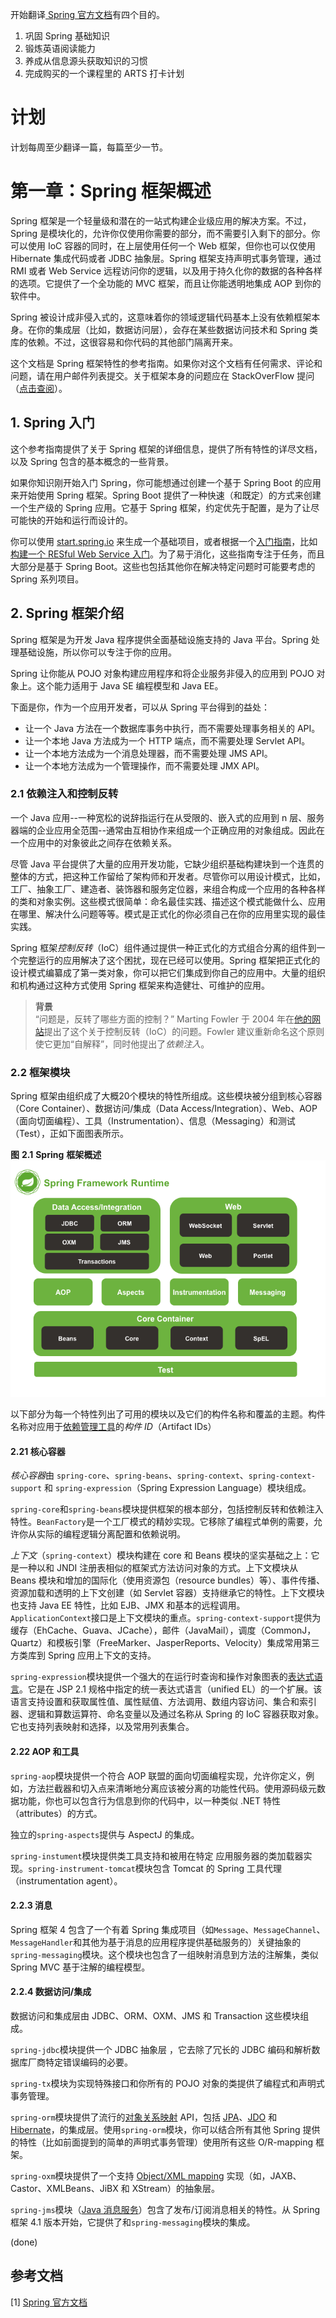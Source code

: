开始翻译[ Spring 官方文档](https://docs.spring.io/spring/docs/4.3.25.RELEASE/spring-framework-reference/htmlsingle/)有四个目的。

1. 巩固 Spring 基础知识
2. 锻炼英语阅读能力
3. 养成从信息源头获取知识的习惯
4. 完成购买的一个课程里的 ARTS 打卡计划

# 计划

计划每周至少翻译一篇，每篇至少一节。

# 第一章：Spring 框架概述

Spring 框架是一个轻量级和潜在的一站式构建企业级应用的解决方案。不过，Spring 是模块化的，允许你仅使用你需要的部分，而不需要引入剩下的部分。你可以使用 IoC 容器的同时，在上层使用任何一个 Web 框架，但你也可以仅使用 Hibernate 集成代码或者 JDBC 抽象层。Spring 框架支持声明式事务管理，通过 RMI 或者 Web Service 远程访问你的逻辑，以及用于持久化你的数据的各种各样的选项。它提供了一个全功能的 MVC 框架，而且让你能透明地集成 AOP 到你的软件中。  

Spring 被设计成非侵入式的，这意味着你的领域逻辑代码基本上没有依赖框架本身。在你的集成层（比如，数据访问层），会存在某些数据访问技术和 Spring 类库的依赖。不过，这很容易和你代码的其他部门隔离开来。  

这个文档是 Spring 框架特性的参考指南。如果你对这个文档有任何需求、评论和问题，请在用户邮件列表提交。关于框架本身的问题应在 StackOverFlow 提问（[点击查阅]( https://spring.io/questions)）。

## 1. Spring 入门

这个参考指南提供了关于 Spring 框架的详细信息，提供了所有特性的详尽文档，以及 Spring 包含的基本概念的一些背景。  

如果你知识刚开始入门 Spring，你可能想通过创建一个基于 Spring Boot 的应用来开始使用 Spring 框架。Spring Boot 提供了一种快速（和既定）的方式来创建一个生产级的 Spring 应用。它基于 Spring 框架，约定优先于配置，是为了让尽可能快的开始和运行而设计的。

你可以使用 [start.spring.io](start.spring.io) 来生成一个基础项目，或者根据一个[入门指南](https://spring.io/guides)，比如[构建一个 RESful Web Service 入门](https://spring.io/guides/gs/rest-service/)。为了易于消化，这些指南专注于任务，而且大部分是基于 Spring Boot。这些也包括其他你在解决特定问题时可能要考虑的 Spring 系列项目。

## 2. Spring 框架介绍

Spring 框架是为开发 Java 程序提供全面基础设施支持的 Java 平台。Spring 处理基础设施，所以你可以专注于你的应用。  

Spring 让你能从 POJO 对象构建应用程序和将企业服务非侵入的应用到 POJO 对象上。这个能力适用于 Java SE 编程模型和 Java EE。  

下面是你，作为一个应用开发者，可以从 Spring 平台得到的益处：

- 让一个 Java 方法在一个数据库事务中执行，而不需要处理事务相关的 API。
- 让一个本地 Java 方法成为一个 HTTP 端点，而不需要处理 Servlet API。
- 让一个本地方法成为一个消息处理器，而不需要处理 JMS API。
- 让一个本地方法成为一个管理操作，而不需要处理 JMX API。

### 2.1 依赖注入和控制反转

一个 Java 应用--一种宽松的说辞指运行在从受限的、嵌入式的应用到 n 层、服务器端的企业应用全范围--通常由互相协作来组成一个正确应用的对象组成。因此在一个应用中的对象彼此之间存在依赖关系。  

尽管 Java 平台提供了大量的应用开发功能，它缺少组织基础构建块到一个连贯的整体的方式，把这种工作留给了架构师和开发者。尽管你可以用设计模式，比如，工厂、抽象工厂、建造者、装饰器和服务定位器，来组合构成一个应用的各种各样的类和对象实例。这些模式很简单：命名最佳实践、描述这个模式能做什么、应用在哪里、解决什么问题等等。模式是正式化的你必须自己在你的应用里实现的最佳实践。  

Spring 框架*控制反转*（IoC）组件通过提供一种正式化的方式组合分离的组件到一个完整运行的应用解决了这个困扰，现在已经可以使用。Spring 框架把正式化的设计模式编纂成了第一类对象，你可以把它们集成到你自己的应用中。大量的组织和机构通过这种方式使用 Spring 框架来构造健壮、可维护的应用。

> **背景**  
> “问题是，反转了哪些方面的控制？” Marting Fowler 于 2004 年在[他的网站](https://martinfowler.com/articles/injection.html)提出了这个关于控制反转（IoC）的问题。Fowler 建议重新命名这个原则使它更加“自解释”，同时他提出了*依赖注入*。

### 2.2 框架模块

Spring 框架由组织成了大概20个模块的特性所组成。这些模块被分组到核心容器（Core Container）、数据访问/集成（Data Access/Integration）、Web、AOP（面向切面编程）、工具（Instrumentation）、信息（Messaging）和测试（Test），正如下面图表所示。

**图** **2.1** **Spring** **框架概述**
![spring-overview](/assets/images/spring-overview.png)

以下部分为每一个特性列出了可用的模块以及它们的构件名称和覆盖的主题。构件名称对应用于[依赖管理工具](https://docs.spring.io/spring/docs/4.3.25.RELEASE/spring-framework-reference/htmlsingle/#dependency-management)的*构件* *ID*（Artifact IDs）

#### 2.21 核心容器

*核心容器*由 `spring-core`、`spring-beans`、`spring-context`、`spring-context-support` 和 `spring-expression`（Spring Expression Language）模块组成。  

`spring-core`和`spring-beans`模块提供框架的根本部分，包括控制反转和依赖注入特性。`BeanFactory`是一个工厂模式的精妙实现。它移除了编程式单例的需要，允许你从实际的编程逻辑分离配置和依赖说明。  

*上下文*（`spring-context`）模块构建在 core 和 Beans 模块的坚实基础之上：它是一种以和 JNDI 注册表相似的框架式方法访问对象的方式。上下文模块从 Beans 模块和增加的国际化（使用资源包（resource bundles）等）、事件传播、资源加载和透明的上下文创建（如 Servlet 容器）支持继承它的特性。上下文模块也支持 Java EE 特性，比如 EJB、JMX 和基本的远程调用。`ApplicationContext`接口是上下文模块的重点。`spring-context-support`提供为缓存（EhCache、Guava、JCache），邮件（JavaMail），调度（CommonJ，Quartz）和模板引擎（FreeMarker、JasperReports、Velocity）集成常用第三方类库到 Spring 应用上下文的支持。

`spring-expression`模块提供一个强大的在运行时查询和操作对象图表的[表达式语言](https://docs.spring.io/spring/docs/4.3.25.RELEASE/spring-framework-reference/htmlsingle/#expressions)。它是在 JSP 2.1 规格中指定的统一表达式语言（unified EL）的一个扩展。该语言支持设置和获取属性值、属性赋值、方法调用、数组内容访问、集合和索引器、逻辑和算数运算符、命名变量以及通过名称从 Spring 的 IoC 容器获取对象。它也支持列表映射和选择，以及常用列表集合。

#### 2.22 AOP 和工具

`spring-aop`模块提供一个符合 AOP 联盟的面向切面编程实现，允许你定义，例如，方法拦截器和切入点来清晰地分离应该被分离的功能性代码。使用源码级元数据功能，你也可以包含行为信息到你的代码中，以一种类似 .NET 特性（attributes）的方式。  

独立的`spring-aspects`提供与 AspectJ 的集成。  

`spring-instument`模块提供类工具支持和被用在特定 应用服务器的类加载器实现。`spring-instrument-tomcat`模块包含 Tomcat 的 Spring 工具代理（instrumentation agent）。

#### 2.2.3 消息

Spring 框架 4 包含了一个有着 Spring 集成项目（如`Message`、`MessageChannel`、`MessageHandler`和其他为基于消息的应用程序提供基础服务的）关键抽象的`spring-messaging`模块。这个模块也包含了一组映射消息到方法的注解集，类似 Spring MVC 基于注解的编程模型。

#### 2.2.4 数据访问/集成

数据访问和集成层由 JDBC、ORM、OXM、JMS 和 Transaction 这些模块组成。  

`spring-jdbc`模块提供一个 JDBC 抽象层 ，它去除了冗长的 JDBC 编码和解析数据库厂商特定错误编码的必要。  

`spring-tx`模块为实现特殊接口和你所有的 POJO 对象的类提供了编程式和声明式事务管理。  

`spring-orm`模块提供了流行的[对象关系映射](https://docs.spring.io/spring/docs/4.3.25.RELEASE/spring-framework-reference/htmlsingle/#orm-introduction) API，包括 [JPA](https://docs.spring.io/spring/docs/4.3.25.RELEASE/spring-framework-reference/htmlsingle/#orm-jpa)、[JDO](https://docs.spring.io/spring/docs/4.3.25.RELEASE/spring-framework-reference/htmlsingle/#orm-jdo) 和 [Hibernate](https://docs.spring.io/spring/docs/4.3.25.RELEASE/spring-framework-reference/htmlsingle/#orm-hibernate)，的集成层。使用`spring-orm`模块，你可以结合所有其他 Spring 提供的特性（比如前面提到的简单的声明式事务管理）使用所有这些 O/R-mapping 框架。  

`spring-oxm`模块提供了一个支持 [Object/XML mapping](https://docs.spring.io/spring/docs/4.3.25.RELEASE/spring-framework-reference/htmlsingle/#oxm) 实现（如，JAXB、Castor、XMLBeans、JiBX 和 XStream）的抽象层。  

`spring-jms`模块（[Java 消息服务](https://docs.spring.io/spring/docs/4.3.25.RELEASE/spring-framework-reference/htmlsingle/#jms)）包含了发布/订阅消息相关的特性。从 Spring 框架 4.1 版本开始，它提供了和`spring-messaging`模块的集成。

(done)

## 参考文档

[1] [Spring 官方文档](https://docs.spring.io/spring/docs/4.3.25.RELEASE/spring-framework-reference/htmlsingle/)
